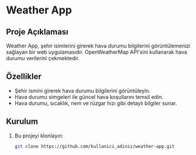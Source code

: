 # Weather App

## Proje Açıklaması

Weather App, şehir isimlerini girerek hava durumu bilgilerini görüntülemenizi sağlayan bir web uygulamasıdır. OpenWeatherMap API'sini kullanarak hava durumu verilerini çekmektedir.

## Özellikler

- Şehir ismini girerek hava durumu bilgilerini görüntüleyin.
- Hava durumu simgeleri ile güncel hava koşullarını temsil edin.
- Hava durumu, sıcaklık, nem ve rüzgar hızı gibi detaylı bilgiler sunar.

## Kurulum

1. Bu projeyi klonlayın:
   ```bash
   git clone https://github.com/kullanici_adiniz/weather-app.git
